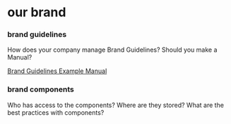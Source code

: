 # our brand

### brand guidelines

How does your company manage Brand Guidelines?
Should you make a Manual? 

[Brand Guidelines Example Manual](https://www.dropbox.com/sh/dg8xetub0bquiu2/AACUVSd_0uwuoXYzkeQ8IZ0ka?dl=0&preview=Wallmart.pdf)

### brand components

Who has access to the components?
Where are they stored?
What are the best practices with components?
